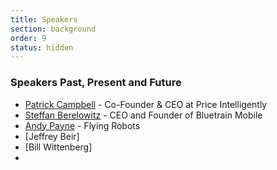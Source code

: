 ```yaml
---
title: Speakers
section: background
order: 9
status: hidden
---
```


### Speakers Past, Present and Future

* [Patrick Campbell](www.linkedin.com/in/patrickccampbell‎) - Co-Founder & CEO at Price Intelligently
* [Steffan Berelowitz](www.linkedin.com/in/steffanberelowitz‎) - CEO and Founder of Bluetrain Mobile
* [Andy Payne](http://www.linkedin.com/profile/view?id=29215) -  Flying Robots
* [Jeffrey Beir]
* [Bill Wittenberg]
* 